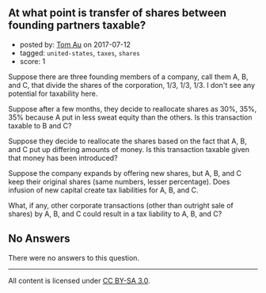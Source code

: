 ## At what point is transfer of shares between founding partners taxable?

- posted by: [Tom Au](https://stackexchange.com/users/512193/tom-au) on 2017-07-12
- tagged: `united-states`, `taxes`, `shares`
- score: 1

Suppose there are three founding members of a company, call them A, B, and C, that divide the shares of the corporation, 1/3, 1/3, 1/3. I don't see any potential for taxability here.

Suppose after a few months, they decide to reallocate shares as 30%, 35%, 35% because A put in less sweat equity than the others. Is this transaction taxable to B and C?

Suppose they decide to reallocate the shares based on the fact that A, B, and C put up differing amounts of money. Is this transaction taxable given that money has been introduced?

Suppose the company expands by offering new shares, but A, B, and C keep their original shares (same numbers, lesser percentage). Does infusion of new capital create tax liabilities for A, B, and C.

What, if any, other corporate transactions (other than outright sale of shares) by A, B, and C could result in a tax liability to A, B, and C?

## No Answers

There were no answers to this question.


---

All content is licensed under [CC BY-SA 3.0](https://creativecommons.org/licenses/by-sa/3.0/).
